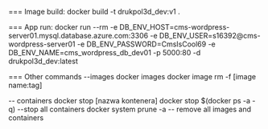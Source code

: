 === Image build:
docker build -t drukpol3d_dev:v1 .

=== App run:
docker run --rm -e DB_ENV_HOST=cms-wordpress-server01.mysql.database.azure.com:3306 -e DB_ENV_USER=s16392@cms-wordpress-server01 -e DB_ENV_PASSWORD=CmsIsCool69 -e DB_ENV_NAME=cms_wordpress_db_dev01 -p 5000:80 -d drukpol3d_dev:latest

=== Other commands
--images
docker images
docker image rm -f [image name:tag]

-- containers
docker stop [nazwa kontenera]
docker stop $(docker ps -a -q) --stop all containers
docker system prune -a -- remove all images and containers